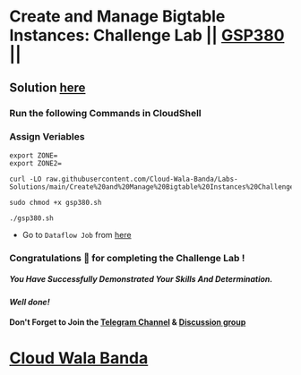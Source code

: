 # Create and Manage Bigtable Instances: Challenge Lab || [GSP380](https://www.cloudskillsboost.google/focuses/92500?parent=catalog) ||

## Solution [here](https://youtu.be/GbzjeeVll4c)

### Run the following Commands in CloudShell

### Assign Veriables
```
export ZONE=
export ZONE2=
```
```
curl -LO raw.githubusercontent.com/Cloud-Wala-Banda/Labs-Solutions/main/Create%20and%20Manage%20Bigtable%20Instances%20Challenge%20Lab/gsp380.sh

sudo chmod +x gsp380.sh

./gsp380.sh
```

* Go to `Dataflow Job` from [here](https://console.cloud.google.com/dataflow/jobs?)

### Congratulations 🎉 for completing the Challenge Lab !

##### *You Have Successfully Demonstrated Your Skills And Determination.*

#### *Well done!*

#### Don't Forget to Join the [Telegram Channel](https://t.me/cloudwalabanda) & [Discussion group](https://t.me/cloudwalabandachats)

# [Cloud Wala Banda](https://www.youtube.com/@cloudwalabanda)
